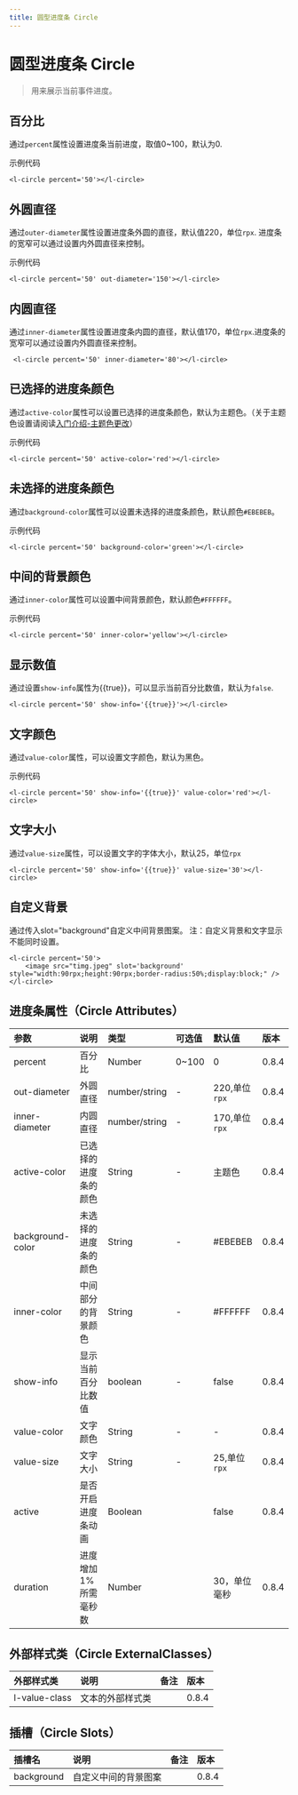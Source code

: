 ```yaml
---
title: 圆型进度条 Circle
---
```


# <H2Icon /> 圆型进度条 Circle

> 用来展示当前事件进度。

## 百分比

通过`percent`属性设置进度条当前进度，取值0~100，默认为0.

示例代码

```wxml
<l-circle percent='50'></l-circle>
```

## 外圆直径

通过`outer-diameter`属性设置进度条外圆的直径，默认值220，单位`rpx`. 进度条的宽窄可以通过设置内外圆直径来控制。

示例代码

```wxml
<l-circle percent='50' out-diameter='150'></l-circle>
```

## 内圆直径

通过`inner-diameter`属性设置进度条内圆的直径，默认值170，单位`rpx`.进度条的宽窄可以通过设置内外圆直径来控制。

```wxml
 <l-circle percent='50' inner-diameter='80'></l-circle>
```

## 已选择的进度条颜色

通过`active-color`属性可以设置已选择的进度条颜色，默认为主题色。（关于主题色设置请阅读[入门介绍-主题色更改](http://doc.mini.7yue.pro/start/#自定义配置)）

示例代码

```wxml
<l-circle percent='50' active-color='red'></l-circle>
```

## 未选择的进度条颜色

通过`background-color`属性可以设置未选择的进度条颜色，默认颜色`#EBEBEB`。

示例代码

```wxml
<l-circle percent='50' background-color='green'></l-circle>
```

## 中间的背景颜色

通过`inner-color`属性可以设置中间背景颜色，默认颜色`#FFFFFF`。

示例代码

```wxml
<l-circle percent='50' inner-color='yellow'></l-circle>
```

## 显示数值

通过设置`show-info`属性为{{true}}，可以显示当前百分比数值，默认为`false`.
```wxml
<l-circle percent='50' show-info='{{true}}'></l-circle>
```

## 文字颜色

通过`value-color`属性，可以设置文字颜色，默认为黑色。


示例代码

```wxml
<l-circle percent='50' show-info='{{true}}' value-color='red'></l-circle>
```

## 文字大小

通过`value-size`属性，可以设置文字的字体大小，默认25，单位`rpx`

```wxml
<l-circle percent='50' show-info='{{true}}' value-size='30'></l-circle>
```

## 自定义背景

通过传入slot="background"自定义中间背景图案。
注：自定义背景和文字显示不能同时设置。

```wxml
<l-circle percent='50'>
    <image src="timg.jpeg" slot='background' style="width:90rpx;height:90rpx;border-radius:50%;display:block;" />
</l-circle>
```

## 进度条属性（Circle Attributes）

| 参数   | 说明 | 类型 | 可选值 | 默认值 |  版本|
|:----|:----|:----|:----|:----|:----|
| percent	| 百分比	| Number | 0~100 | 0 | 0.8.4|
| out-diameter	| 外圆直径  |	number/string | - | 220,单位`rpx` | 0.8.4|
|inner-diameter| 内圆直径| number/string|-|170,单位`rpx`| 0.8.4|
| active-color	| 已选择的进度条的颜色 | String | -| 主题色 |0.8.4 |
| background-color	| 未选择的进度条的颜色 |	String	| - |#EBEBEB| 0.8.4|
| inner-color	| 中间部分的背景颜色 |	String	| - |#FFFFFF| 0.8.4|
|show-info| 显示当前百分比数值|boolean|-|false| 0.8.4|
|value-color| 文字颜色| String | -| -|0.8.4|
|value-size| 文字大小| String | -| 25,单位`rpx`|0.8.4|
|active | 是否开启进度条动画  | Boolean |  |  false| 0.8.4|
| duration| 进度增加1%所需毫秒数 |Number | |  30，单位毫秒| 0.8.4|

## 外部样式类（Circle ExternalClasses）

| 外部样式类   | 说明 | 备注| 版本 |  
|:----|:----|:----|:----|
|l-value-class | 文本的外部样式类| | 0.8.4|


## 插槽（Circle Slots）

| 插槽名   | 说明 | 备注| 版本 |  
|:----|:----|:----|:----|
|background | 自定义中间的背景图案| | 0.8.4|

<RightMenu />